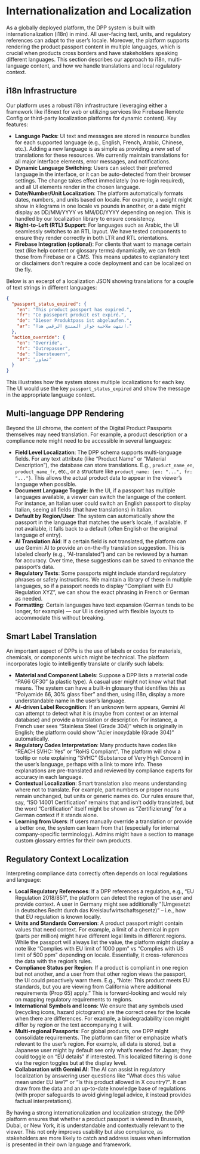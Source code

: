 # Internationalization and Localization

As a globally deployed platform, the DPP system is built with internationalization (i18n) in mind. All user-facing text, units, and regulatory references can adapt to the user’s locale. Moreover, the platform supports rendering the product passport content in multiple languages, which is crucial when products cross borders and have stakeholders speaking different languages. This section describes our approach to i18n, multi-language content, and how we handle translations and local regulatory context.

## i18n Infrastructure

Our platform uses a robust i18n infrastructure (leveraging either a framework like i18next for web or utilizing services like Firebase Remote Config or third-party localization platforms for dynamic content). Key features:

-   **Language Packs**: UI text and messages are stored in resource bundles for each supported language (e.g., English, French, Arabic, Chinese, etc.). Adding a new language is as simple as providing a new set of translations for these resources. We currently maintain translations for all major interface elements, error messages, and notifications.
-   **Dynamic Language Switching**: Users can select their preferred language in the interface, or it can be auto-detected from their browser settings. The change takes effect immediately (no re-login required), and all UI elements render in the chosen language.
-   **Date/Number/Unit Localization**: The platform automatically formats dates, numbers, and units based on locale. For example, a weight might show in kilograms in one locale vs pounds in another, or a date might display as DD/MM/YYYY vs MM/DD/YYYY depending on region. This is handled by our localization library to ensure consistency.
-   **Right-to-Left (RTL) Support**: For languages such as Arabic, the UI seamlessly switches to an RTL layout. We have tested components to ensure they render correctly in both LTR and RTL orientations.
-   **Firebase Integration (optional)**: For clients that want to manage certain text (like help content or glossary terms) dynamically, we can fetch those from Firebase or a CMS. This means updates to explanatory text or disclaimers don’t require a code deployment and can be localized on the fly.

Below is an excerpt of a localization JSON showing translations for a couple of text strings in different languages:

```json
{
  "passport_status_expired": {
    "en": "This product passport has expired.",
    "fr": "Ce passeport produit est expiré.",
    "de": "Dieser Produktpass ist abgelaufen.",
    "ar": "انتهت صلاحية جواز المنتج الرقمي هذا."
  },
  "action_override": {
    "en": "Override",
    "fr": "Outrepasser",
    "de": "Übersteuern",
    "ar": "تجاوز"
  }
}
```

This illustrates how the system stores multiple localizations for each key. The UI would use the key `passport_status_expired` and show the message in the appropriate language context.

## Multi-language DPP Rendering

Beyond the UI chrome, the content of the Digital Product Passports themselves may need translation. For example, a product description or a compliance note might need to be accessible in several languages:

-   **Field Level Localization**: The DPP schema supports multi-language fields. For any text attribute (like “Product Name” or “Material Description”), the database can store translations. E.g., `product_name_en`, `product_name_fr`, etc., or a structure like `product_name: {en: "...", fr: "..."}`. This allows the actual product data to appear in the viewer’s language when possible.
-   **Document Language Toggle**: In the UI, if a passport has multiple languages available, a viewer can switch the language of the content. For instance, an Italian user could switch an English passport to display Italian, seeing all fields (that have translations) in Italian.
-   **Default by Region/User**: The system can automatically show the passport in the language that matches the user’s locale, if available. If not available, it falls back to a default (often English or the original language of entry).
-   **AI Translation Aid**: If a certain field is not translated, the platform can use Gemini AI to provide an on-the-fly translation suggestion. This is labeled clearly (e.g., “AI-translated”) and can be reviewed by a human for accuracy. Over time, these suggestions can be saved to enhance the passport’s data.
-   **Regulatory Texts**: Some passports might include standard regulatory phrases or safety instructions. We maintain a library of these in multiple languages, so if a passport needs to display “Compliant with EU Regulation XYZ”, we can show the exact phrasing in French or German as needed.
-   **Formatting**: Certain languages have text expansion (German tends to be longer, for example) — our UI is designed with flexible layouts to accommodate this without breaking.

## Smart Label Translation

An important aspect of DPPs is the use of labels or codes for materials, chemicals, or components which might be technical. The platform incorporates logic to intelligently translate or clarify such labels:

-   **Material and Component Labels**: Suppose a DPP lists a material code “PA66 GF30” (a plastic type). A casual user might not know what that means. The system can have a built-in glossary that identifies this as “Polyamide 66, 30% glass fiber” and then, using i18n, display a more understandable name in the user’s language.
-   **AI-driven Label Recognition**: If an unknown term appears, Gemini AI can attempt to detect what it is (maybe from context or an internal database) and provide a translation or description. For instance, a French user sees “Stainless Steel (Grade 304)” which is originally in English; the platform could show “Acier inoxydable (Grade 304)” automatically.
-   **Regulatory Codes Interpretation**: Many products have codes like “REACH SVHC: Yes” or “RoHS Compliant”. The platform will show a tooltip or note explaining “SVHC” (Substance of Very High Concern) in the user’s language, perhaps with a link to more info. These explanations are pre-translated and reviewed by compliance experts for accuracy in each language.
-   **Contextual Localization**: Smart translation also means understanding where not to translate. For example, part numbers or proper nouns remain unchanged, but units or generic names do. Our rules ensure that, say, “ISO 14001 Certification” remains that and isn’t oddly translated, but the word “Certification” itself might be shown as “Zertifizierung” for a German context if it stands alone.
-   **Learning from Users**: If users manually override a translation or provide a better one, the system can learn from that (especially for internal company-specific terminology). Admins might have a section to manage custom glossary entries for their own products.

## Regulatory Context Localization

Interpreting compliance data correctly often depends on local regulations and language:

-   **Local Regulatory References**: If a DPP references a regulation, e.g., “EU Regulation 2018/851”, the platform can detect the region of the user and provide context. A user in Germany might see additionally “(Umgesetzt in deutsches Recht durch das Kreislaufwirtschaftsgesetz)” – i.e., how that EU regulation is known locally.
-   **Units and Standards Conversion**: A product passport might contain values that need context. For example, a limit of a chemical in ppm (parts per million) might have different legal limits in different regions. While the passport will always list the value, the platform might display a note like “Complies with EU limit of 1000 ppm” vs “Complies with US limit of 500 ppm” depending on locale. Essentially, it cross-references the data with the region’s rules.
-   **Compliance Status per Region**: If a product is compliant in one region but not another, and a user from that other region views the passport, the UI could proactively warn them. E.g., “Note: This product meets EU standards, but you are viewing from California where additional requirements (Prop 65) apply.” This is forward-looking and would rely on mapping regulatory requirements to regions.
-   **International Symbols and Icons**: We ensure that any symbols used (recycling icons, hazard pictograms) are the correct ones for the locale when there are differences. For example, a biodegradability icon might differ by region or the text accompanying it will.
-   **Multi-regional Passports**: For global products, one DPP might consolidate requirements. The platform can filter or emphasize what’s relevant to the user’s region. For example, all data is stored, but a Japanese user might by default see only what’s needed for Japan; they could toggle on “EU details” if interested. This localized filtering is done via the region toggles but at the display level.
-   **Collaboration with Gemini AI**: The AI can assist in regulatory localization by answering user questions like “What does this value mean under EU law?” or “Is this product allowed in X country?”. It can draw from the data and an up-to-date knowledge base of regulations (with proper safeguards to avoid giving legal advice, it instead provides factual interpretations).

By having a strong internationalization and localization strategy, the DPP platform ensures that whether a product passport is viewed in Brussels, Dubai, or New York, it is understandable and contextually relevant to the viewer. This not only improves usability but also compliance, as stakeholders are more likely to catch and address issues when information is presented in their own language and framework.